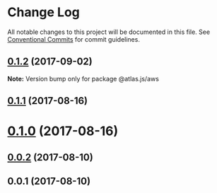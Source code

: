 # Change Log

All notable changes to this project will be documented in this file.
See [Conventional Commits](https://conventionalcommits.org) for commit guidelines.

<a name="0.1.2"></a>
## [0.1.2](https://github.com/strvcom/atlas.js/compare/@atlas.js/aws@0.1.1...@atlas.js/aws@0.1.2) (2017-09-02)




**Note:** Version bump only for package @atlas.js/aws

<a name="0.1.1"></a>
## [0.1.1](https://github.com/strvcom/atlas.js/compare/@atlas.js/aws@0.1.0...@atlas.js/aws@0.1.1) (2017-08-16)




<a name="0.1.0"></a>
# [0.1.0](https://github.com/strvcom/atlas.js/compare/@atlas.js/aws@0.0.2...@atlas.js/aws@0.1.0) (2017-08-16)




<a name="0.0.2"></a>
## [0.0.2](https://github.com/strvcom/atlas.js/compare/@atlas.js/aws@0.0.1...@atlas.js/aws@0.0.2) (2017-08-10)




<a name="0.0.1"></a>
## 0.0.1 (2017-08-10)
